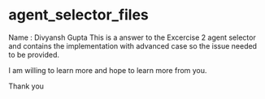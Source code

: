 # agent_selector_files
Name : Divyansh Gupta
This is a answer to the Excercise 2 agent selector and
contains the implementation with advanced case so the issue needed to be provided.


I am willing to learn more and hope to learn more from you.

Thank you


